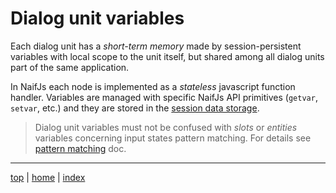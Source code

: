 # Dialog unit variables

Each dialog unit has a *short-term memory* made by session-persistent variables 
with local scope to the unit itself, but shared among all dialog units part of the same application.

In NaifJs each node is implemented as a *stateless* javascript function handler.
Variables are managed with specific NaifJs API primitives (`getvar`, `setvar`, etc.) 
and they are stored in the [session data storage](sessions.md).

> Dialog unit variables must not be confused with *slots* or *entities* variables concerning input states pattern matching. 
> For details see [pattern matching](patternmatching.md) doc.


---

[top](#) | [home](../README.md) | [index](index.md)
